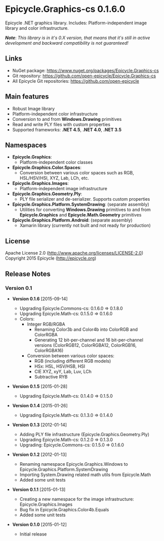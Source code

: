 # Epicycle.Graphics-cs 0.1.6.0
Epicycle .NET graphics library. Includes: Platform-independent image library and color infrastructure.

***Note***: *This library is in it's 0.X version, that means that it's still in active development and backward compatibility is not guaranteed!*

## Links
* NuGet package: https://www.nuget.org/packages/Epicycle.Graphics-cs
* Git repository: https://github.com/open-epicycle/Epicycle.Graphics-cs
* All Epicycle Git repositories: https://github.com/open-epicycle

## Main features
* Robust Image library
* Platform-independent color infrastructure
* Conversion to and from **Windows.Drawing** primitives
* Read and write PLY files with custom properties
* Supported frameworks: **.NET 4.5**, **.NET 4.0**, **.NET 3.5**

## Namespaces
* **Epicycle.Graphics**:
  * Platform-independent color classes
* **Epicycle.Graphics.Color.Spaces**:
  * Conversion between various color spaces such as RGB, HSL/HSV/HSI, XYZ, Lab, LCh, etc.
* **Epicycle.Graphics.Images**:
  * Platform-independent image infrastructure
* **Epicycle.Graphics.Geometry.Ply**:
  * PLY file serializer and de-serializer. Supports custom properties
* **Epicycle.Graphics.Platform.SystemDrawing**: (separate assembly)
  * Utilities for converting **Windows.Drawing** primitives to and from **Epicycle.Graphics** and **Epicycle.Math.Geometry** primitives
* **Epicycle.Graphics.Platform.Android**: (separate assembly)
  * Xamarin library (currently not built and not ready for production)
  
## License
Apache License 2.0 (http://www.apache.org/licenses/LICENSE-2.0)
Copyright 2015 Epicycle (http://epicycle.org)

## Release Notes
### Version 0.1 

* **Version 0.1.6** [2015-09-14]
  * Upgrading Epicycle.Commons-cs: 0.1.6.0 => 0.1.8.0
  * Upgrading Epicycle.Math-cs: 0.1.5.0 => 0.1.6.0
  * Colors:
    * Integer RGB/RGBA
      * Renaming Color3b and Color4b into ColorRGB and ColorRGBA
      * Generating 12 bit-per-channel and 16 bit-per-channel versions (ColorRGB12, ColorRGBA12, ColorRGB16, ColorRGBA16)
    * Conversion between various color spaces:
      * RGB (including different RGB models)
      * HSx: HSL, HSV/HSB, HSI
      * CIE XYZ, xyY, Lab, Luv, LCh
      * Subtractive RYB
  
* **Version 0.1.5** [2015-01-28]
  * Upgrading Epicycle.Math-cs: 0.1.4.0 => 0.1.5.0

* **Version 0.1.4** [2015-01-26]
  * Upgrading Epicycle.Math-cs: 0.1.3.0 => 0.1.4.0

* **Version 0.1.3** [2012-01-14]
  * Adding PLY file infrastructure (Epicycle.Graphics.Geometry.Ply)
  * Upgrading Epicycle.Math-cs: 0.1.2.0 => 0.1.3.0
  * Upgrading: Epicycle.Commons-cs: 0.1.5.0 => 0.1.6.0

* **Version 0.1.2** [2012-01-13]
  * Renaming namespace Epicycle.Graphics.Windows to Epicycle.Graphics.Platform.SystemDrawing
  * Importing System.Drawing related math utils from Epicycle.Math
  * Added some unit tests

* **Version 0.1.1** [2015-01-13]
  * Creating a new namespace for the image infrastructure: Epicycle.Graphics.Images
  * Bug fix in Epicycle.Graphics.Color4b.Equals
  * Added some unit tests

* **Version 0.1.0** [2015-01-12]
  * Initial release
